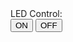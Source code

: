<html>
  <head>
  <title>LED Control</title>
  </head>
          <body>
          LED Control:
          <form method= "get" action="indexindex.html">
                  <input type="submit" value="ON" name="on">
                  <input type="submit" value="OFF" name="off">
          </form>
          <?php
          $setmode17 = shell exec("/usr/local/bin/gpio -g mode 16 out");
          if(isset($_GET['on'])){
                  $gpio_on = shell_exec("/usr/local/bin/gpio -g write 16 1");
                  echo "LED is on";
          }
          else if(isset($_GET['off'])){
                  $gpio_off = shell_exec("/usr/local/bin/gpio -g write 16 0");
                  echo "LED is off";
          }
          ?>
          </body>
</html>
